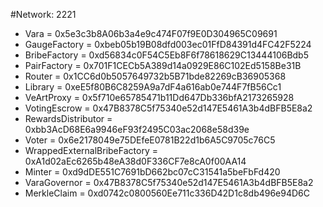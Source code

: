 #Network: 2221
- Vara = 0x5e3c3b8A06b3a4e9c474F07f9E0D304965C09691
- GaugeFactory = 0xbeb05b19B08dfd003ec01FfD84391d4FC42F5224
- BribeFactory = 0xd56834c0F54C5Eb8F6f78618629C13444106Bdb5
- PairFactory = 0x701F1CECb5A389d14a0929E86C102Ed5158Be31B
- Router = 0x1CC6d0b5057649732b5B71bde82269cB36905368
- Library = 0xeE5f80B6C8259A9a7dF4a616ab0e744F7fB56Cc1
- VeArtProxy = 0x5f710e65785471b11Dd647Db336bfA2173265928
- VotingEscrow = 0x47B8378C5f75340e52d147E5461A3b4dBFB5E8a2
- RewardsDistributor = 0xbb3AcD68E6a9946eF93f2495C03ac2068e58d39e
- Voter = 0x6e2178049e75DEfeE0781B22d1b6A5C9705c76C5
- WrappedExternalBribeFactory = 0xA1d02aEc6265b48eA38d0F336CF7e8cA0f00AA14
- Minter = 0xd9dDE551C7691bD662bc07cC31541a5beFbFd420
- VaraGovernor = 0x47B8378C5f75340e52d147E5461A3b4dBFB5E8a2
- MerkleClaim = 0xd0742c0800560Ee711c336D42D1c8db496e94D6C
